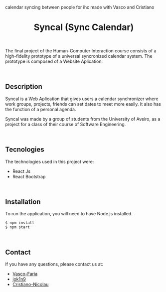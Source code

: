 calendar syncing between people for ihc made with Vasco and Cristiano

<h1 align="center"> Syncal (Sync Calendar)</h1> <br>

The final project of the Human-Computer Interaction course consists of a high-fidelity prototype of a universal syncronized calendar system.
The prototype is composed of a Website Aplication.

<br>

## Description

Syncal is a Web Aplication that gives users a calendar synchronizer where work groups, projects, friends can set dates to meet more easily. It also has the function of a personal agenda.

Syncal was made by a group of students from the University of Aveiro, as a project for a class of their course of Software Engineering.

<br>

## Tecnologies

The technologies used in this project were:

* React Js
* React Bootstrap

<br>

## Installation
To run the application, you will need to have Node.js installed.
```
$ npm install
$ npm start
```

<br>

## Contact
If you have any questions, please contact us at:
* [Vasco-Faria](https://github.com/Vasco-Faria)
* [jok1n9](https://github.com/jok1n9)
* [Cristiano-Nicolau](https://github.com/cristiano-nicolau)